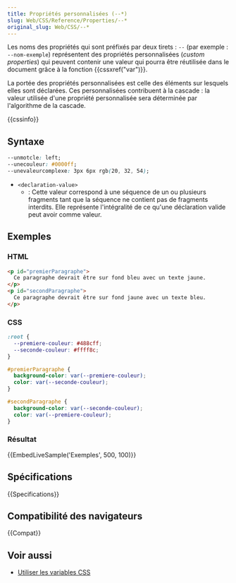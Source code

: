 ```yaml
---
title: Propriétés personnalisées (--*)
slug: Web/CSS/Reference/Properties/--*
original_slug: Web/CSS/--*
---
```


Les noms des propriétés qui sont préfixés par deux tirets : `--` (par exemple : `--nom-exemple`) représentent des propriétés personnalisées (_custom properties_) qui peuvent contenir une valeur qui pourra être réutilisée dans le document grâce à la fonction {{cssxref("var")}}.

La portée des propriétés personnalisées est celle des éléments sur lesquels elles sont déclarées. Ces personnalisées contribuent à la cascade : la valeur utilisée d'une propriété personnalisée sera déterminée par l'algorithme de la cascade.

{{cssinfo}}

## Syntaxe

```css
--unmotcle: left;
--unecouleur: #0000ff;
--unevaleurcomplexe: 3px 6px rgb(20, 32, 54);
```

- `<declaration-value>`
  - : Cette valeur correspond à une séquence de un ou plusieurs fragments tant que la séquence ne contient pas de fragments interdits. Elle représente l'intégralité de ce qu'une déclaration valide peut avoir comme valeur.

## Exemples

### HTML

```html
<p id="premierParagraphe">
  Ce paragraphe devrait être sur fond bleu avec un texte jaune.
</p>
<p id="secondParagraphe">
  Ce paragraphe devrait être sur fond jaune avec un texte bleu.
</p>
```

### CSS

```css
:root {
  --premiere-couleur: #488cff;
  --seconde-couleur: #ffff8c;
}

#premierParagraphe {
  background-color: var(--premiere-couleur);
  color: var(--seconde-couleur);
}

#secondParagraphe {
  background-color: var(--seconde-couleur);
  color: var(--premiere-couleur);
}
```

### Résultat

{{EmbedLiveSample('Exemples', 500, 100)}}

## Spécifications

{{Specifications}}

## Compatibilité des navigateurs

{{Compat}}

## Voir aussi

- [Utiliser les variables CSS](/fr/docs/Web/CSS/CSS_cascading_variables/Using_CSS_custom_properties)
